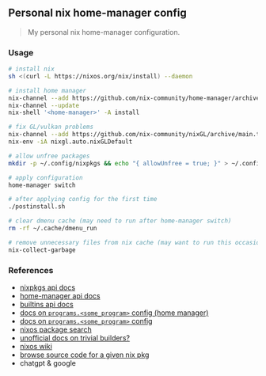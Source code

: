 ## Personal nix home-manager config

> My personal nix home-manager configuration.

### Usage

```sh
# install nix
sh <(curl -L https://nixos.org/nix/install) --daemon

# install home manager
nix-channel --add https://github.com/nix-community/home-manager/archive/master.tar.gz home-manager
nix-channel --update
nix-shell '<home-manager>' -A install

# fix GL/vulkan problems
nix-channel --add https://github.com/nix-community/nixGL/archive/main.tar.gz nixgl && nix-channel --update
nix-env -iA nixgl.auto.nixGLDefault

# allow unfree packages
mkdir -p ~/.config/nixpkgs && echo "{ allowUnfree = true; }" > ~/.config/nixpkgs/config.nix 

# apply configuration
home-manager switch

# after applying config for the first time
./postinstall.sh

# clear dmenu cache (may need to run after home-manager switch)
rm -rf ~/.cache/dmenu_run

# remove unnecessary files from nix cache (may want to run this occasionally)
nix-collect-garbage
```

### References

- [nixpkgs api docs](https://nixos.org/manual/nixpkgs/stable/)
- [home-manager api docs](https://nix-community.github.io/home-manager/options.xhtml)
- [builtins api docs](https://nix.dev/manual/nix/2.24/language/builtins.html?highlight=nixpkgs#source-types)
- [docs on `programs.<some_program>` config (home manager)](https://github.com/nix-community/home-manager/tree/master/modules/programs)
- [docs on `programs.<some_program>` config](https://github.com/NixOS/nixpkgs/tree/master/nixos/modules/programs)
- [nixos package search](https://search.nixos.org/)
- [unofficial docs on trivial builders?](https://ryantm.github.io/nixpkgs/builders/trivial-builders/)
- [nixos wiki](https://nixos.wiki/wiki/Main_Page)
- [browse source code for a given nix pkg](https://github.com/NixOS/nixpkgs/tree/master/pkgs)
- chatgpt & google

